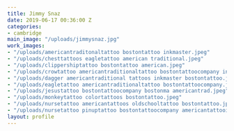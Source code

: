 ```yaml
---
title: Jimmy Snaz
date: 2019-06-17 00:36:00 Z
categories:
- cambridge
main_image: "/uploads/jimmysnaz.jpg"
work_images:
- "/uploads/americantraditonaltattoo bostontattoo inkmaster.jpeg"
- "/uploads/chesttattoos eagletattoo american traditional.jpeg"
- "/uploads/clippershiptattoo bostontattoo american.jpeg"
- "/uploads/crowtattoo americantraditionaltattoo bostontattoocompany inkmaster.jpeg"
- "/uploads/dagger americantraditional tattoos inkmaster bostontattoo.jpeg"
- "/uploads/eagletattoo americantraditionaltattoo bostontattoocompany.jpeg"
- "/uploads/jesustattoo bostontattoocompany bostonma americantrad.jpeg"
- "/uploads/monkeytattoo colortattoos bostontattoo.jpeg"
- "/uploads/nursetattoo americantattoos oldschooltattoo bostontattoo.jpeg"
- "/uploads/nursetattoo pinuptattoo bostontattoocompany americantattooing.jpeg"
layout: profile
---
```


